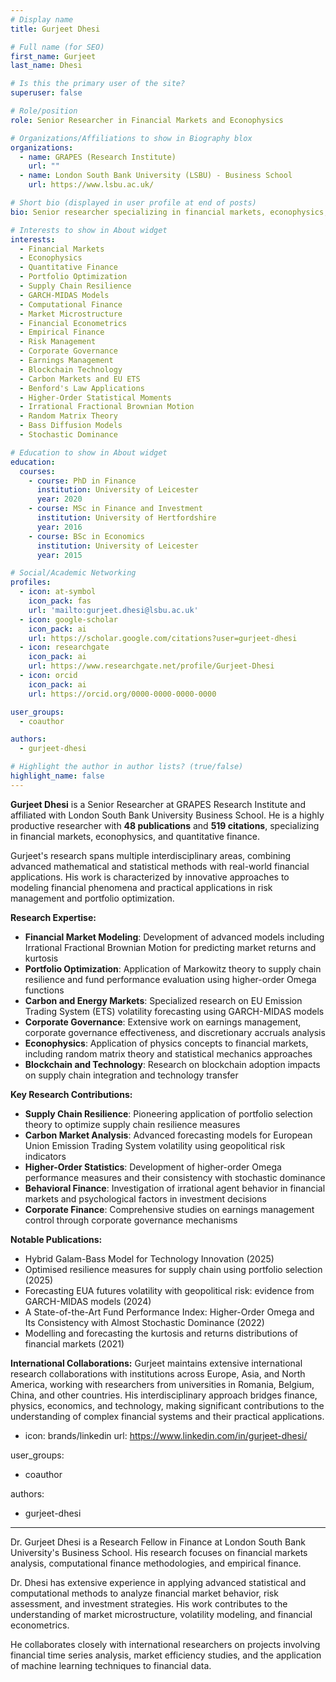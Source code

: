 ```yaml
---
# Display name
title: Gurjeet Dhesi

# Full name (for SEO)
first_name: Gurjeet
last_name: Dhesi

# Is this the primary user of the site?
superuser: false

# Role/position
role: Senior Researcher in Financial Markets and Econophysics

# Organizations/Affiliations to show in Biography blox
organizations:
  - name: GRAPES (Research Institute)
    url: ""
  - name: London South Bank University (LSBU) - Business School
    url: https://www.lsbu.ac.uk/

# Short bio (displayed in user profile at end of posts)
bio: Senior researcher specializing in financial markets, econophysics, quantitative finance, and portfolio optimization. Expert in advanced statistical methods, supply chain resilience, and behavioral finance with extensive work in international collaboration.

# Interests to show in About widget
interests:
  - Financial Markets
  - Econophysics
  - Quantitative Finance
  - Portfolio Optimization
  - Supply Chain Resilience
  - GARCH-MIDAS Models
  - Computational Finance
  - Market Microstructure
  - Financial Econometrics
  - Empirical Finance
  - Risk Management
  - Corporate Governance
  - Earnings Management
  - Blockchain Technology
  - Carbon Markets and EU ETS
  - Benford's Law Applications
  - Higher-Order Statistical Moments
  - Irrational Fractional Brownian Motion
  - Random Matrix Theory
  - Bass Diffusion Models
  - Stochastic Dominance

# Education to show in About widget
education:
  courses:
    - course: PhD in Finance
      institution: University of Leicester
      year: 2020
    - course: MSc in Finance and Investment
      institution: University of Hertfordshire
      year: 2016
    - course: BSc in Economics
      institution: University of Leicester
      year: 2015

# Social/Academic Networking
profiles:
  - icon: at-symbol
    icon_pack: fas
    url: 'mailto:gurjeet.dhesi@lsbu.ac.uk'
  - icon: google-scholar
    icon_pack: ai
    url: https://scholar.google.com/citations?user=gurjeet-dhesi
  - icon: researchgate
    icon_pack: ai
    url: https://www.researchgate.net/profile/Gurjeet-Dhesi
  - icon: orcid
    icon_pack: ai
    url: https://orcid.org/0000-0000-0000-0000

user_groups:
  - coauthor

authors:
  - gurjeet-dhesi

# Highlight the author in author lists? (true/false)
highlight_name: false
---
```


**Gurjeet Dhesi** is a Senior Researcher at GRAPES Research Institute and affiliated with London South Bank University Business School. He is a highly productive researcher with **48 publications** and **519 citations**, specializing in financial markets, econophysics, and quantitative finance.

Gurjeet's research spans multiple interdisciplinary areas, combining advanced mathematical and statistical methods with real-world financial applications. His work is characterized by innovative approaches to modeling financial phenomena and practical applications in risk management and portfolio optimization.

**Research Expertise:**
- **Financial Market Modeling**: Development of advanced models including Irrational Fractional Brownian Motion for predicting market returns and kurtosis
- **Portfolio Optimization**: Application of Markowitz theory to supply chain resilience and fund performance evaluation using higher-order Omega functions
- **Carbon and Energy Markets**: Specialized research on EU Emission Trading System (ETS) volatility forecasting using GARCH-MIDAS models
- **Corporate Governance**: Extensive work on earnings management, corporate governance effectiveness, and discretionary accruals analysis
- **Econophysics**: Application of physics concepts to financial markets, including random matrix theory and statistical mechanics approaches
- **Blockchain and Technology**: Research on blockchain adoption impacts on supply chain integration and technology transfer

**Key Research Contributions:**
- **Supply Chain Resilience**: Pioneering application of portfolio selection theory to optimize supply chain resilience measures
- **Carbon Market Analysis**: Advanced forecasting models for European Union Emission Trading System volatility using geopolitical risk indicators
- **Higher-Order Statistics**: Development of higher-order Omega performance measures and their consistency with stochastic dominance
- **Behavioral Finance**: Investigation of irrational agent behavior in financial markets and psychological factors in investment decisions
- **Corporate Finance**: Comprehensive studies on earnings management control through corporate governance mechanisms

**Notable Publications:**
- Hybrid Galam-Bass Model for Technology Innovation (2025)
- Optimised resilience measures for supply chain using portfolio selection (2025)
- Forecasting EUA futures volatility with geopolitical risk: evidence from GARCH-MIDAS models (2024)
- A State-of-the-Art Fund Performance Index: Higher-Order Omega and Its Consistency with Almost Stochastic Dominance (2022)
- Modelling and forecasting the kurtosis and returns distributions of financial markets (2021)

**International Collaborations:**
Gurjeet maintains extensive international research collaborations with institutions across Europe, Asia, and North America, working with researchers from universities in Romania, Belgium, China, and other countries. His interdisciplinary approach bridges finance, physics, economics, and technology, making significant contributions to the understanding of complex financial systems and their practical applications.
  - icon: brands/linkedin
    url: https://www.linkedin.com/in/gurjeet-dhesi/

user_groups:
  - coauthor

authors:
  - gurjeet-dhesi
---

Dr. Gurjeet Dhesi is a Research Fellow in Finance at London South Bank University's Business School. His research focuses on financial markets analysis, computational finance methodologies, and empirical finance.

Dr. Dhesi has extensive experience in applying advanced statistical and computational methods to analyze financial market behavior, risk assessment, and investment strategies. His work contributes to the understanding of market microstructure, volatility modeling, and financial econometrics.

He collaborates closely with international researchers on projects involving financial time series analysis, market efficiency studies, and the application of machine learning techniques to financial data.
